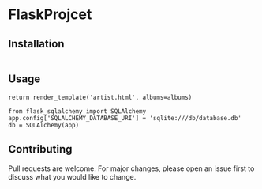 # FlaskProjcet

## Installation


```pip install -r requirements.txt
```

## Usage

```from flask import Flask, render_template, request, url_for, flash, redirect, Response
return render_template('artist.html', albums=albums)

from flask_sqlalchemy import SQLAlchemy
app.config['SQLALCHEMY_DATABASE_URI'] = 'sqlite:///db/database.db'
db = SQLAlchemy(app)

```

## Contributing
Pull requests are welcome. For major changes, please open an issue first to discuss what you would like to change.
